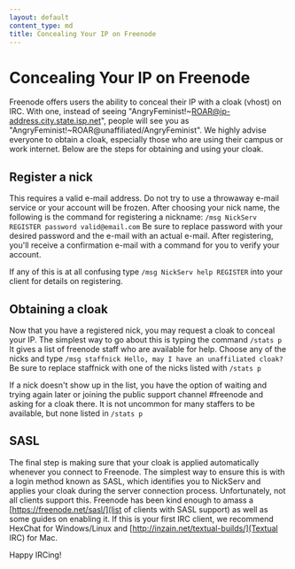 ```yaml
---
layout: default
content_type: md
title: Concealing Your IP on Freenode
---
```


# Concealing Your IP on Freenode
Freenode offers users the ability to conceal their IP with a cloak (vhost) on IRC.  With one, instead of seeing "AngryFeminist!~ROAR@ip-address.city.state.isp.net", people will see you as "AngryFeminist!~ROAR@unaffiliated/AngryFeminist".  We highly advise everyone to obtain a cloak, especially those who are using their campus or work internet. Below are the steps for obtaining and using your cloak.

## Register a nick
This requires a valid e-mail address.  Do not try to use a throwaway e-mail service or your account will be frozen.  After choosing your nick name, the following is the command for registering a nickname: `/msg NickServ REGISTER password valid@email.com` Be sure to replace password with your desired password and the e-mail with an actual e-mail. After registering, you'll receive a confirmation e-mail with a command for you to verify your account.

If any of this is at all confusing type `/msg NickServ help REGISTER` into your client for details on registering.

## Obtaining a cloak
Now that you have a registered nick, you may request a cloak to conceal your IP.  The simplest way to go about this is typing the command `/stats p` It gives a list of freenode staff who are available for help.  Choose any of the nicks and type `/msg staffnick Hello, may I have an unaffiliated cloak?` Be sure to replace staffnick with one of the nicks listed with `/stats p`

If a nick doesn't show up in the list, you have the option of waiting and trying again later or joining the public support channel #freenode and asking for a cloak there. It is not uncommon for many staffers to be available, but none listed in `/stats p`

## SASL
The final step is making sure that your cloak is applied automatically whenever you connect to Freenode.  The simplest way to ensure this is with a login method known as SASL, which identifies you to NickServ and applies your cloak during the server connection process.  Unfortunately, not all clients support this.  Freenode has been kind enough to amass a [https://freenode.net/sasl/](list of clients with SASL support) as well as some guides on enabling it. If this is your first IRC client, we recommend HexChat for Windows/Linux and [http://inzain.net/textual-builds/](Textual IRC) for Mac.

Happy IRCing!